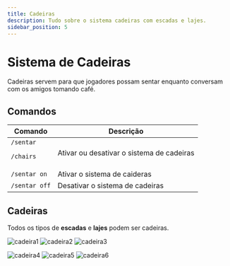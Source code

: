 ```yaml
---
title: Cadeiras
description: Tudo sobre o sistema cadeiras com escadas e lajes.
sidebar_position: 5
---
```


# Sistema de Cadeiras

Cadeiras servem para que jogadores possam sentar enquanto conversam com os amigos tomando café.

## Comandos
| Comando | Descrição |
| ----- | ------- |
| `/sentar` <p>`/chairs`</p> | Ativar ou desativar o sistema de cadeiras |
| `/sentar on` | Ativar o sistema de caideras |
| `/sentar off` | Desativar o sistema de cadeiras |

## Cadeiras

Todos os tipos de **escadas** e **lajes** podem ser cadeiras.

![cadeira1](https://static.wikia.nocookie.net/minecraft_gamepedia/images/a/a0/Oak_Stairs_%28N%29_JE7_BE6.png)
![cadeira2](https://static.wikia.nocookie.net/minecraft_gamepedia/images/4/4b/Deepslate_Tile_Stairs_JE1.png)
![cadeira3](https://static.wikia.nocookie.net/minecraft_gamepedia/images/b/b7/Cobblestone_Stairs_%28N%29_JE5.png)

![cadeira4](https://static.wikia.nocookie.net/minecraft_gamepedia/images/f/ff/Sandstone_Slab_JE5_BE2.png)
![cadeira5](https://static.wikia.nocookie.net/minecraft_gamepedia/images/a/ac/Oak_Slab_JE5_BE2.png)
![cadeira6](https://static.wikia.nocookie.net/minecraft_gamepedia/images/d/d4/Stone_Slab_JE2_BE1.png)